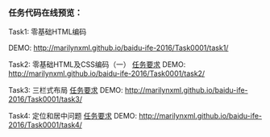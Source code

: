



### 任务代码在线预览：

Task1: 零基础HTML编码

DEMO: http://marilynxml.github.io/baidu-ife-2016/Task0001/task1/

Task2: 零基础HTML及CSS编码（一）
[任务要求](http://ife.baidu.com/task/detail?taskId=2)
DEMO: http://marilynxml.github.io/baidu-ife-2016/Task0001/task2/

Task3: 三栏式布局
[任务要求](http://ife.baidu.com/task/detail?taskId=3)
DEMO: http://marilynxml.github.io/baidu-ife-2016/Task0001/task3/

Task4: 定位和居中问题
[任务要求](http://ife.baidu.com/task/detail?taskId=4)
DEMO: http://marilynxml.github.io/baidu-ife-2016/Task0001/task4/


